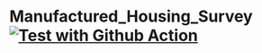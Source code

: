 # Manufactured_Housing_Survey [![Test with Github Action](https://github.com/PhoneSettPaing/Manufactured_Housing_Survey/actions/workflows/main.yml/badge.svg)](https://github.com/PhoneSettPaing/Manufactured_Housing_Survey/actions/workflows/main.yml)
